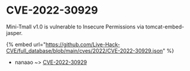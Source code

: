 # CVE-2022-30929

Mini-Tmall v1.0 is vulnerable to Insecure Permissions via tomcat-embed-jasper.

{% embed url="https://github.com/Live-Hack-CVE/full_database/blob/main/cves/2022/CVE-2022-30929.json" %}


* nanaao ~> [CVE-2022-30929](https://www.alice-snow.ru/2022/database/cve-2022-30929/cve-2022-30929-nanaao)